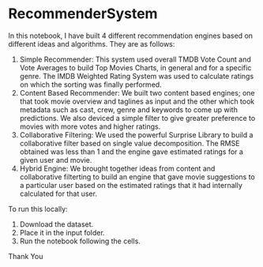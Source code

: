 # RecommenderSystem
In this notebook, I have built 4 different recommendation engines based on different ideas and algorithms. They are as follows:

1. Simple Recommender: This system used overall TMDB Vote Count and Vote Averages to build Top Movies Charts, in general and for a specific genre. The IMDB Weighted Rating System was used to calculate ratings on which the sorting was finally performed.
2. Content Based Recommender: We built two content based engines; one that took movie overview and taglines as input and the other which took metadata such as cast, crew, genre and keywords to come up with predictions. We also deviced a simple filter to give greater preference to movies with more votes and higher ratings.
3. Collaborative Filtering: We used the powerful Surprise Library to build a collaborative filter based on single value decomposition. The RMSE obtained was less than 1 and the engine gave estimated ratings for a given user and movie.
4. Hybrid Engine: We brought together ideas from content and collaborative filterting to build an engine that gave movie suggestions to a particular user based on the estimated ratings that it had internally calculated for that user.

To run this locally:
1. Download the dataset.
2. Place it in the input folder.
3. Run the notebook following the cells.

Thank You
